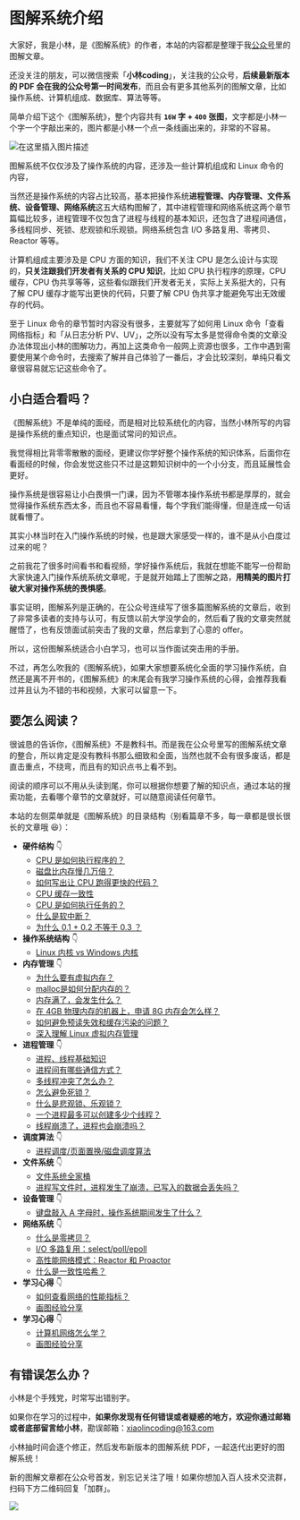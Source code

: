 # 图解系统介绍

大家好，我是小林，是《图解系统》的作者，本站的内容都是整理于我[公众号](https://mp.weixin.qq.com/s/FYH1I8CRsuXDSybSGY_AFA)里的图解文章。

还没关注的朋友，可以微信搜索「**小林coding**」，关注我的公众号，**后续最新版本的 PDF 会在我的公众号第一时间发布**，而且会有更多其他系列的图解文章，比如操作系统、计算机组成、数据库、算法等等。

简单介绍下这个《图解系统》，整个内容共有 **`16W` 字 + `400` 张图**，文字都是小林一个字一个字敲出来的，图片都是小林一个点一条线画出来的，非常的不容易。

![在这里插入图片描述](https://img-blog.csdnimg.cn/38c89e02026a4c1e8b98ed0a9ee6cb44.png)

图解系统不仅仅涉及了操作系统的内容，还涉及一些计算机组成和 Linux 命令的内容，

当然还是操作系统的内容占比较高，基本把操作系统**进程管理、内存管理、文件系统、设备管理、网络系统**这五大结构图解了，其中进程管理和网络系统这两个章节篇幅比较多，进程管理不仅包含了进程与线程的基本知识，还包含了进程间通信，多线程同步、死锁、悲观锁和乐观锁。网络系统包含 I/O 多路复用、零拷贝、Reactor 等等。

计算机组成主要涉及是 CPU 方面的知识，我们不关注 CPU 是怎么设计与实现的，**只关注跟我们开发者有关系的 CPU 知识**，比如 CPU 执行程序的原理，CPU 缓存，CPU 伪共享等等，这些看似跟我们开发者无关，实际上关系挺大的，只有了解 CPU 缓存才能写出更快的代码，只要了解 CPU 伪共享才能避免写出无效缓存的代码。

至于 Linux 命令的章节暂时内容没有很多，主要就写了如何用 Linux 命令「查看网络指标」和「从日志分析 PV、UV」，之所以没有写太多是觉得命令类的文章没办法体现出小林的图解功力，再加上这类命令一般网上资源也很多，工作中遇到需要使用某个命令时，去搜索了解并自己体验了一番后，才会比较深刻，单纯只看文章很容易就忘记这些命令了。

## 小白适合看吗？

《图解系统》不是单纯的面经，而是相对比较系统化的内容，当然小林所写的内容是操作系统的重点知识，也是面试常问的知识点。

我觉得相比背零零散散的面经，更建议你学好整个操作系统的知识体系，后面你在看面经的时候，你会发觉这些只不过是这颗知识树中的一个小分支，而且延展性会更好。

操作系统是很容易让小白畏惧一门课，因为不管哪本操作系统书都是厚厚的，就会觉得操作系统东西太多，而且也不容易看懂，每个字我们能得懂，但是连成一句话就看懵了。

其实小林当时在入门操作系统的时候，也是跟大家感受一样的，谁不是从小白度过过来的呢？

之前我花了很多时间看书和看视频，学好操作系统后，我就在想能不能写一份帮助大家快速入门操作系统系统文章呢，于是就开始踏上了图解之路，**用精美的图片打破大家对操作系统的畏惧感**。

事实证明，图解系列是正确的，在公众号连续写了很多篇图解系统的文章后，收到了非常多读者的支持与认可，有反馈以前大学没学会的，然后看了我的文章突然就醒悟了，也有反馈面试前突击了我的文章，然后拿到了心意的 offer。

所以，这份图解系统适合小白学习，也可以当作面试突击用的手册。

不过，再怎么吹我的《图解系统》，如果大家想要系统化全面的学习操作系统，自然还是离不开书的，《图解系统》的末尾会有我学习操作系统的心得，会推荐我看过并且认为不错的书和视频，大家可以留意一下。

## 要怎么阅读？

很诚恳的告诉你，《图解系统》不是教科书。而是我在公众号里写的图解系统文章的整合，所以肯定是没有教科书那么细致和全面，当然也就不会有很多废话，都是直击重点，不绕弯，而且有的知识点书上看不到。

阅读的顺序可以不用从头读到尾，你可以根据你想要了解的知识点，通过本站的搜索功能，去看哪个章节的文章就好，可以随意阅读任何章节。

本站的左侧菜单就是《图解系统》的目录结构（别看篇章不多，每一章都是很长很长的文章哦 :laughing:）：

- **硬件结构** :point_down:
  - [CPU 是如何执行程序的？](/os/1_hardware/how_cpu_run.md) 
  - [磁盘比内存慢几万倍？](/os/1_hardware/storage.md) 
  - [如何写出让 CPU 跑得更快的代码？](/os/1_hardware/how_to_make_cpu_run_faster.md) 
  - [CPU 缓存一致性](/os/1_hardware/cpu_mesi.md) 
  - [CPU 是如何执行任务的？](/os/1_hardware/how_cpu_deal_task.md) 
  - [什么是软中断？](/os/1_hardware/soft_interrupt.md) 
  - [为什么 0.1 + 0.2 不等于 0.3 ？](/os/1_hardware/float.md) 
- **操作系统结构** :point_down:
	- [Linux 内核 vs Windows 内核](/os/2_os_structure/linux_vs_windows.md) 
- **内存管理** :point_down:
	- [为什么要有虚拟内存？](/os/3_memory/vmem.md) 
	- [malloc是如何分配内存的？](/os/3_memory/malloc.md) 
	- [内存满了，会发生什么？](/os/3_memory/mem_reclaim.md) 
	- [在 4GB 物理内存的机器上，申请 8G 内存会怎么样？](/os/3_memory/alloc_mem.md) 
	- [如何避免预读失效和缓存污染的问题？](/os/3_memory/cache_lru.md) 
	- [深入理解 Linux 虚拟内存管理](/os/3_memory/linux_mem.md) 
- **进程管理** :point_down:
	- [进程、线程基础知识](/os/4_process/process_base.md) 
	- [进程间有哪些通信方式？](/os/4_process/process_commu.md) 
	- [多线程冲突了怎么办？](/os/4_process/multithread_sync.md) 
	- [怎么避免死锁？](/os/4_process/deadlock.md) 
	- [什么是悲观锁、乐观锁？](/os/4_process/pessim_and_optimi_lock.md) 
	- [一个进程最多可以创建多少个线程？](/os/4_process/create_thread_max.md) 
	- [线程崩溃了，进程也会崩溃吗？](/os/4_process/thread_crash.md) 
- **调度算法** :point_down:
	- [进程调度/页面置换/磁盘调度算法](/os/5_schedule/schedule.md)
- **文件系统** :point_down:
	- [文件系统全家桶](/os/6_file_system/file_system.md) 
	- [进程写文件时，进程发生了崩溃，已写入的数据会丢失吗？](/os/6_file_system/pagecache.md) 	
- **设备管理** :point_down:
	- [键盘敲入 A 字母时，操作系统期间发生了什么？](/os/7_device/device.md) 
- **网络系统** :point_down:
	- [什么是零拷贝？](/os/8_network_system/zero_copy.md) 
	- [I/O 多路复用：select/poll/epoll](/os/8_network_system/selete_poll_epoll.md) 
	- [高性能网络模式：Reactor 和 Proactor](/os/8_network_system/reactor.md) 
	- [什么是一致性哈希？](/os/8_network_system/hash.md) 
- **学习心得** :point_down:
	- [如何查看网络的性能指标？](/os/9_linux_cmd/linux_network.md) 	
  - [画图经验分享](/os/9_linux_cmd/pv_uv.md) 	
- **学习心得** :point_down:
	- [计算机网络怎么学？](/os/10_learn/learn_os.md) 	
  - [画图经验分享](/os/10_learn/draw.md) 	

## 有错误怎么办？

小林是个手残党，时常写出错别字。

如果你在学习的过程中，**如果你发现有任何错误或者疑惑的地方，欢迎你通过邮箱或者底部留言给小林**，勘误邮箱：xiaolincoding@163.com

小林抽时间会逐个修正，然后发布新版本的图解系统 PDF，一起迭代出更好的图解系统！

新的图解文章都在公众号首发，别忘记关注了哦！如果你想加入百人技术交流群，扫码下方二维码回复「加群」。

![](https://cdn.xiaolincoding.com/gh/xiaolincoder/ImageHost3@main/其他/公众号介绍.png)